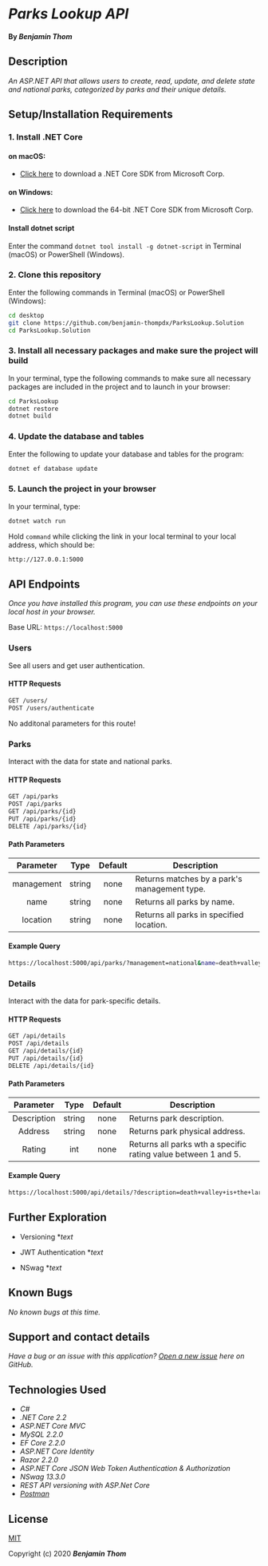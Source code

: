 # _Parks Lookup API_

#### By _**Benjamin Thom**_


## Description

_An ASP.NET API that allows users to create, read, update, and delete state and national parks, categorized by parks and their unique details._


## Setup/Installation Requirements

### 1.  Install .NET Core

#### on macOS:
* [Click here](https://dotnet.microsoft.com/download/thank-you/dotnet-sdk-2.2.106-macos-x64-installer) to download a .NET Core SDK from Microsoft Corp.

#### on Windows:
* [Click here](https://dotnet.microsoft.com/download/thank-you/dotnet-sdk-2.2.203-windows-x64-installer) to download the 64-bit .NET Core SDK from Microsoft Corp.

#### Install dotnet script
Enter the command ``dotnet tool install -g dotnet-script`` in Terminal (macOS) or PowerShell (Windows).

### 2. Clone this repository

Enter the following commands in Terminal (macOS) or PowerShell (Windows):
```sh
cd desktop
git clone https://github.com/benjamin-thompdx/ParksLookup.Solution
cd ParksLookup.Solution
```
### 3. Install all necessary packages and make sure the project will build
In your terminal, type the following commands to make sure all necessary packages are included in the project and to launch in your browser:
```sh
cd ParksLookup
dotnet restore
dotnet build
```

### 4. Update the database and tables
Enter the following to update your database and tables for the program:
```sh
dotnet ef database update
```

### 5. Launch the project in your browser
In your terminal, type:
```sh
dotnet watch run
```
Hold ```command``` while clicking the link in your local terminal to your local address, which should be:
```sh
http://127.0.0.1:5000
```

## API Endpoints
_Once you have installed this program, you can use these endpoints on your local host in your browser._

Base URL: ```https://localhost:5000```

### Users

See all users and get user authentication.

#### HTTP Requests
```sh
GET /users/
POST /users/authenticate
```

No additonal parameters for this route!

### Parks

Interact with the data for state and national parks.

#### HTTP Requests
```sh
GET /api/parks
POST /api/parks
GET /api/parks/{id}
PUT /api/parks/{id}
DELETE /api/parks/{id}
```
#### Path Parameters
| Parameter | Type | Default | Description |
| :---: | :---: | :---: | --- |
| management | string | none | Returns matches by a park's management type.
| name | string | none | Returns all parks by name. |
| location | string | none | Returns all parks in specified location. |

#### Example Query
```sh
https://localhost:5000/api/parks/?management=national&name=death+valley&location=death+valley+ca%2Cnv
```

### Details

Interact with the data for park-specific details.

#### HTTP Requests
```sh
GET /api/details
POST /api/details
GET /api/details/{id}
PUT /api/details/{id}
DELETE /api/details/{id}
```

#### Path Parameters
| Parameter | Type | Default | Description |
| :---: | :---: | :---: | --- |
| Description | string | none | Returns park description. |
| Address | string | none | Returns park physical address. |
| Rating | int | none | Returns all parks wth a specific rating value between 1 and 5. |

#### Example Query
```sh
https://localhost:5000/api/details/?description=death+valley+is+the+largest+u.s.+national+park+outside+alaska+at+3.4+million+acres&address=po+box+579+death+valley%2Cca+92328&rating=5
```

## Further Exploration
* Versioning
  *_text_
  
* JWT Authentication
  *_text_ 

* NSwag
  *_text_

## Known Bugs

_No known bugs at this time._

## Support and contact details

_Have a bug or an issue with this application? [Open a new issue](https://github.com/benjamin-thompdx/ParksLookup.Solution/issues) here on GitHub._

## Technologies Used
* _C#_
* _.NET Core 2.2_
* _ASP.NET Core MVC_
* _MySQL 2.2.0_
* _EF Core 2.2.0_
* _ASP.NET Core Identity_
* _Razor 2.2.0_
* _ASP.NET Core JSON Web Token Authentication & Authorization_
* _NSwag 13.3.0_
* _REST API versioning with ASP.Net Core_
* _[Postman](postman.com)_

## License

[MIT](https://choosealicense.com/licenses/mit/)

Copyright (c) 2020 **_Benjamin Thom_**
